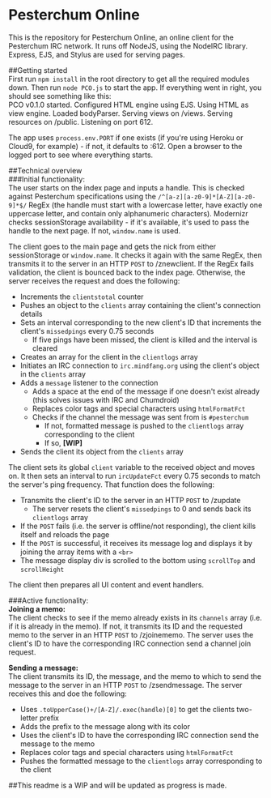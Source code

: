 Pesterchum Online
================
This is the repository for Pesterchum Online, an online client for the Pesterchum IRC network. It runs off NodeJS, using the NodeIRC library. Express, EJS, and Stylus are used for serving pages.

##Getting started  
First run `npm install` in the root directory to get all the required modules down. Then run `node PCO.js` to start the app. If everything went in right, you should see something like this:  
    PCO v0.1.0 started.
      Configured HTML engine using EJS.
      Using HTML as view engine.
      Loaded bodyParser.
      Serving views on /views.
      Serving resources on /public.
      Listening on port 612.

The app uses `process.env.PORT` if one exists (if you're using Heroku or Cloud9, for example) - if not, it defaults to :612. Open a browser to the logged port to see where everything starts.

##Technical overview  
###Initial functionality:  
The user starts on the index page and inputs a handle. This is checked against Pesterchum specifications using the `/^[a-z][a-z0-9]*[A-Z][a-z0-9]*$/` RegEx (the handle must start with a lowercase letter, have exactly one uppercase letter, and contain only alphanumeric characters). Modernizr checks sessionStorage availability - if it's available, it's used to pass the handle to the next page. If not, `window.name` is used.

The client goes to the main page and gets the nick from either sessionStorage or `window.name`. It checks it again with the same RegEx, then transmits it to the server in an HTTP `POST` to /znewclient. If the RegEx fails validation, the client is bounced back to the index page. Otherwise, the server receives the request and does the following:

* Increments the `clientstotal` counter
* Pushes an object to the `clients` array containing the client's connection details
* Sets an interval corresponding to the new client's ID that increments the client's `missedpings` every 0.75 seconds
    * If five pings have been missed, the client is killed and the interval is cleared
* Creates an array for the client in the `clientlogs` array
* Initiates an IRC connection to `irc.mindfang.org` using the client's object in the `clients` array
* Adds a `message` listener to the connection
    * Adds a space at the end of the message if one doesn't exist already (this solves issues with IRC and Chumdroid)
    * Replaces color tags and special characters using `htmlFormatFct`
    * Checks if the channel the message was sent from is `#pesterchum`
        * If not, formatted message is pushed to the `clientlogs` array corresponding to the client
        * If so, **[WIP]**
* Sends the client its object from the `clients` array

The client sets its global `client` variable to the received object and moves on. It then sets an interval to run `ircUpdateFct` every 0.75 seconds to match the server's ping frequency. That function does the following:

* Transmits the client's ID to the server in an HTTP `POST` to /zupdate
    * The server resets the client's `missedpings` to 0 and sends back its `clientlogs` array
* If the `POST` fails (i.e. the server is offline/not responding), the client kills itself and reloads the page
* If the `POST` is successful, it receives its message log and displays it by joining the array items with a `<br>`
* The message display div is scrolled to the bottom using `scrollTop` and `scrollHeight`

The client then prepares all UI content and event handlers.

###Active functionality:  
**Joining a memo:**  
The client checks to see if the memo already exists in its `channels` array (i.e. if it is already in the memo). If not, it transmits its ID and the requested memo to the server in an HTTP `POST` to /zjoinememo. The server uses the client's ID to have the corresponding IRC connection send a channel join request.

**Sending a message:**  
The client transmits its ID, the message, and the memo to which to send the message to the server in an HTTP `POST` to /zsendmessage. The server receives this and doe the following:

* Uses `.toUpperCase()+/[A-Z]/.exec(handle)[0]` to get the clients two-letter prefix
* Adds the prefix to the message along with its color
* Uses the client's ID to have the corresponding IRC connection send the message to the memo
* Replaces color tags and special characters using `htmlFormatFct`
* Pushes the formatted message to the `clientlogs` array corresponding to the client

##This readme is a WIP and will be updated as progress is made.